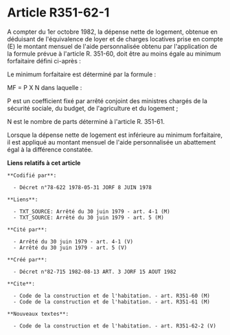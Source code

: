 # Article R351-62-1

A compter du 1er octobre 1982, la dépense nette de logement, obtenue en déduisant de l'équivalence de loyer et de charges
locatives prise en compte (E) le montant mensuel de l'aide personnalisée obtenu par l'application de la formule prévue à
l'article R. 351-60, doit être au moins égale au minimum forfaitaire défini ci-après :

Le minimum forfaitaire est déterminé par la formule :

MF = P X N    dans laquelle :

P est un coefficient fixé par arrêté conjoint des ministres chargés de la sécurité sociale, du budget, de l'agriculture et du
logement ;

N est le nombre de parts déterminé à l'article R. 351-61.

Lorsque la dépense nette de logement est inférieure au minimum forfaitaire, il est appliqué au montant mensuel de l'aide
personnalisée un abattement égal à la différence constatée.

**Liens relatifs à cet article**

	**Codifié par**:

	  - Décret n°78-622 1978-05-31 JORF 8 JUIN 1978

	**Liens**:

	  - TXT_SOURCE: Arrêté du 30 juin 1979 - art. 4-1 (M)
	  - TXT_SOURCE: Arrêté du 30 juin 1979 - art. 5 (M)

	**Cité par**:

	  - Arrêté du 30 juin 1979 - art. 4-1 (V)
	  - Arrêté du 30 juin 1979 - art. 5 (V)

	**Créé par**:

	  - Décret n°82-715 1982-08-13 ART. 3 JORF 15 AOUT 1982

	**Cite**:

	  - Code de la construction et de l'habitation. - art. R351-60 (M)
	  - Code de la construction et de l'habitation. - art. R351-61 (M)

	**Nouveaux textes**:

	  - Code de la construction et de l'habitation. - art. R351-62-2 (V)

